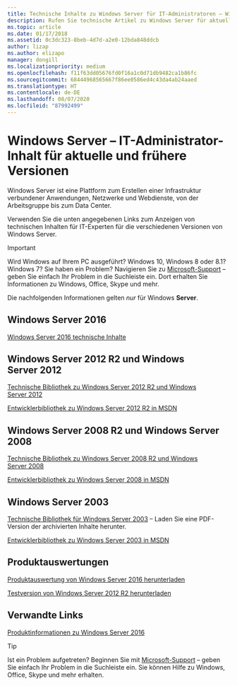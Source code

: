 ```yaml
---
title: Technische Inhalte zu Windows Server für IT-Administratoren – Windows Server
description: Rufen Sie technische Artikel zu Windows Server für aktuelle und frühere Versionen sowie Produktevaluierungen für IT-Experten ab.
ms.topic: article
ms.date: 01/17/2018
ms.assetid: 0c3dc323-8beb-4d7d-a2e0-12bda848ddcb
author: lizap
ms.author: elizapo
manager: dongill
ms.localizationpriority: medium
ms.openlocfilehash: f11f63dd05676fd0f16a1c0d71db9482ca1b86fc
ms.sourcegitcommit: 68444968565667f86ee0586ed4c43da4ab24aaed
ms.translationtype: HT
ms.contentlocale: de-DE
ms.lasthandoff: 08/07/2020
ms.locfileid: "87992499"
---
```

# <a name="windows-server---it-administrator-content-for-current-and-previous-releases"></a>Windows Server – IT-Administrator-Inhalt für aktuelle und frühere Versionen

Windows Server ist eine Plattform zum Erstellen einer Infrastruktur verbundener Anwendungen, Netzwerke und Webdienste, von der Arbeitsgruppe bis zum Data Center.

Verwenden Sie die unten angegebenen Links zum Anzeigen von technischen Inhalten für IT-Experten für die verschiedenen Versionen von Windows Server.

> [!IMPORTANT]
> Wird Windows auf Ihrem PC ausgeführt? Windows 10, Windows 8 oder 8.1? Windows 7? Sie haben ein Problem? Navigieren Sie zu [Microsoft-Support](https://support.microsoft.com) – geben Sie einfach Ihr Problem in die Suchleiste ein. Dort erhalten Sie Informationen zu Windows, Office, Skype und mehr.
>
> Die nachfolgenden Informationen gelten *nur* für Windows **Server**.

## <a name="windows-server-2016"></a>Windows Server 2016

[Windows Server 2016 technische Inhalte](./index.yml)

## <a name="windows-server-2012-r2-and-windows-server-2012"></a>Windows Server 2012 R2 und Windows Server 2012

[Technische Bibliothek zu Windows Server 2012 R2 und Windows Server 2012](/previous-versions/windows/it-pro/windows-server-2012-R2-and-2012/)

[Entwicklerbibliothek zu Windows Server 2012 R2 in MSDN](/windows/win32/srvnodes/what-s-new-for-windows-server-2012-r2)

## <a name="windows-server-2008-r2-and-windows-server-2008"></a>Windows Server 2008 R2 und Windows Server 2008

[Technische Bibliothek zu Windows Server 2008 R2 und Windows Server 2008](/previous-versions/windows/it-pro/windows-server-2008-R2-and-2008)

[Entwicklerbibliothek zu Windows Server 2008 in MSDN](https://msdn.microsoft.com/library/hh738539.aspx)

## <a name="windows-server-2003"></a>Windows Server 2003

[Technische Bibliothek für Windows Server 2003](https://www.microsoft.com/download/details.aspx?id=53314) – Laden Sie eine PDF-Version der archivierten Inhalte herunter.

[Entwicklerbibliothek zu Windows Server 2003 in MSDN](https://msdn.microsoft.com/library/dn792549.aspx)

## <a name="product-evaluations"></a>Produktauswertungen

[Produktauswertung von Windows Server 2016 herunterladen](https://www.microsoft.com/evalcenter/evaluate-windows-server-2016?i=1)

[Testversion von Windows Server 2012 R2 herunterladen](https://www.microsoft.com/evalcenter/evaluate-windows-server-2012-r2)

## <a name="related-links"></a>Verwandte Links
[Produktinformationen zu Windows Server 2016](https://www.microsoft.com/cloud-platform/windows-server)

> [!TIP]
> Ist ein Problem aufgetreten? Beginnen Sie mit [Microsoft-Support](https://support.microsoft.com) – geben Sie einfach Ihr Problem in die Suchleiste ein. Sie können Hilfe zu Windows, Office, Skype und mehr erhalten.